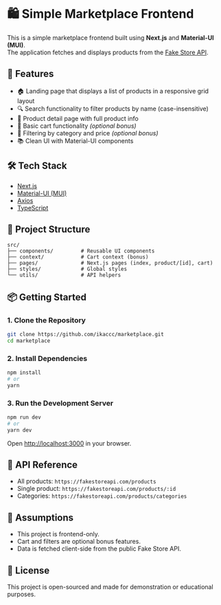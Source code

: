 # 🛍️ Simple Marketplace Frontend

This is a simple marketplace frontend built using **Next.js** and **Material-UI (MUI)**.  
The application fetches and displays products from the [Fake Store API](https://fakestoreapi.com/).

## 🚀 Features

- 🏠 Landing page that displays a list of products in a responsive grid layout
- 🔍 Search functionality to filter products by name (case-insensitive)
- 📄 Product detail page with full product info
- 🛒 Basic cart functionality *(optional bonus)*
- 🧮 Filtering by category and price *(optional bonus)*
- 📚 Clean UI with Material-UI components

## 🛠 Tech Stack

- [Next.js](https://nextjs.org/)
- [Material-UI (MUI)](https://mui.com/)
- [Axios](https://axios-http.com/)
- [TypeScript](https://www.typescriptlang.org/)

## 📁 Project Structure

```
src/
├── components/         # Reusable UI components
├── context/            # Cart context (bonus)
├── pages/              # Next.js pages (index, product/[id], cart)
├── styles/             # Global styles
└── utils/              # API helpers
```

## 📦 Getting Started

### 1. Clone the Repository

```bash
git clone https://github.com/ikaccc/marketplace.git
cd marketplace
```

### 2. Install Dependencies

```bash
npm install
# or
yarn
```

### 3. Run the Development Server

```bash
npm run dev
# or
yarn dev
```

Open [http://localhost:3000](http://localhost:3000) in your browser.

## 🔗 API Reference

- All products: `https://fakestoreapi.com/products`
- Single product: `https://fakestoreapi.com/products/:id`
- Categories: `https://fakestoreapi.com/products/categories`

## 📌 Assumptions

- This project is frontend-only.
- Cart and filters are optional bonus features.
- Data is fetched client-side from the public Fake Store API.

## 📄 License

This project is open-sourced and made for demonstration or educational purposes.

